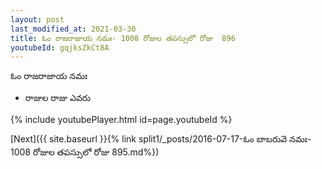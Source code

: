 ```yaml
---
layout: post
last_modified_at: 2021-03-30
title: ఓం రాజరాజాయ నమః- 1008 రోజుల తపస్సులో రోజు  896
youtubeId: gqjksZkCt8A
---
```

 
 
 ఓం రాజరాజాయ నమః  
 
 -  రాజుల రాజు ఎవరు 
 
  
 
  
 
 
 
 
 
 


{% include youtubePlayer.html id=page.youtubeId %}
 
[Next]({{ site.baseurl }}{% link  split1/_posts/2016-07-17-ఓం బాబరువె నమః- 1008 రోజుల తపస్సులో రోజు  895.md%})
 
